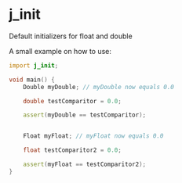 # j_init
 Default initializers for float and double


A small example on how to use:
```d
import j_init;

void main() {
    Double myDouble; // myDouble now equals 0.0

    double testComparitor = 0.0;

    assert(myDouble == testComparitor);


    Float myFloat; // myFloat now equals 0.0

    float testComparitor2 = 0.0;

    assert(myFloat == testComparitor2);
}
```